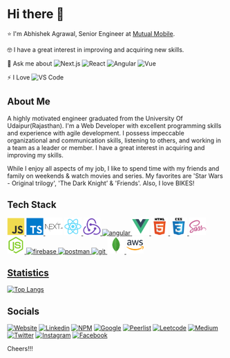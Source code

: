 # Hi there 👋

⭐️ I'm Abhishek Agrawal, Senior Engineer at [Mutual Mobile](https://mutualmobile.com/).

🤓 I have a great interest in improving and acquiring new skills.

💬 Ask me about ![Next.js](https://img.shields.io/badge/Next.js-fff?style=flat-square&logo=Next.js&logoColor=000) ![React](http://img.shields.io/badge/React-282C34?style=flat-square&logo=react&logoColor=60DAFA) ![Angular](http://img.shields.io/badge/Angular-105BB5?style=flat-square&logo=angular&logoColor=D7022F) ![Vue](http://img.shields.io/badge/Vue-33465B?style=flat-square&logo=vue.js&logoColor=3FB27F)

⚡ I Love ![VS Code](http://img.shields.io/badge/-VS%20Code-007ACC?style=flat-square&logo=visual-studio-code&logoColor=ffffff)

## About Me

A highly motivated engineer graduated from the University Of Udaipur(Rajasthan). I'm a Web Developer with excellent programming skills and experience with agile development. I possess impeccable organizational and communication skills, listening to others, and working in a team as a leader or member. I have a great interest in acquiring and improving my skills.

While I enjoy all aspects of my job, I like to spend time with my friends and family on weekends & watch movies and series. My favorites are 'Star Wars - Original trilogy', 'The Dark Knight’ & 'Friends'. Also, I love BIKES!

## Tech Stack

<a href="https://developer.mozilla.org/en-US/docs/Web/JavaScript" target="_blank"> <img src="https://raw.githubusercontent.com/devicons/devicon/master/icons/javascript/javascript-original.svg" alt="javascript" width="40" height="40"/> </a><a href="https://www.typescriptlang.org/" target="_blank"> <img src="https://raw.githubusercontent.com/devicons/devicon/master/icons/typescript/typescript-original.svg" alt="typescript" width="40" height="40"/> </a> </a><a href="https://nextjs.org/" target="_blank"> <img src="https://raw.githubusercontent.com/devicons/devicon/master/icons/nextjs/nextjs-original-wordmark.svg" alt="nextjs" width="40" height="40"/></a> <a href="https://reactjs.org/" target="_blank"> <img src="https://raw.githubusercontent.com/devicons/devicon/master/icons/react/react-original.svg" alt="react" width="40" height="40"/><a href="https://redux.js.org" target="_blank"> <img src="https://raw.githubusercontent.com/devicons/devicon/master/icons/redux/redux-original.svg" alt="redux" width="40" height="40"/> <a href="https://angular.io/" target="_blank"> <img src="https://www.vectorlogo.zone/logos/angular/angular-icon.svg" alt="angular" width="40" height="40"/> </a> <a href="https://vuejs.org/" target="_blank"> <img src="https://raw.githubusercontent.com/devicons/devicon/master/icons/vuejs/vuejs-original.svg" alt="vuejs" width="40" height="40"/> <a href="https://www.w3.org/html/" target="_blank"> <img src="https://raw.githubusercontent.com/devicons/devicon/master/icons/html5/html5-original-wordmark.svg" alt="html5" width="40" height="40"/> </a></a> <a href="https://www.w3schools.com/css/" target="_blank"> <img src="https://raw.githubusercontent.com/devicons/devicon/master/icons/css3/css3-original-wordmark.svg" alt="css3" width="40" height="40"/> </a><a href="https://sass-lang.com" target="_blank"> <img src="https://raw.githubusercontent.com/devicons/devicon/master/icons/sass/sass-original.svg" alt="sass" width="40" height="40"/> </a> <a href="https://nodejs.org" target="_blank"> <img src="https://raw.githubusercontent.com/devicons/devicon/master/icons/nodejs/nodejs-original.svg" alt="nodejs" width="40" height="40"/> </a><a href="https://firebase.google.com/" target="_blank"> <img src="https://www.vectorlogo.zone/logos/firebase/firebase-icon.svg" alt="firebase" width="40" height="40"/> </a><a href="https://postman.com" target="_blank"> <img src="https://www.vectorlogo.zone/logos/getpostman/getpostman-icon.svg" alt="postman" width="40" height="40"/> </a><a href="https://git-scm.com/" target="_blank"> <img src="https://www.vectorlogo.zone/logos/git-scm/git-scm-icon.svg" alt="git" width="40" height="40"/> </a> <a href="https://www.mongodb.com/" target="_blank"> <img src="https://raw.githubusercontent.com/devicons/devicon/master/icons/mongodb/mongodb-original.svg" alt="mongodb" width="40" height="40"/> </a><a href="https://aws.amazon.com" target="_blank"> <img src="https://raw.githubusercontent.com/devicons/devicon/master/icons/amazonwebservices/amazonwebservices-original-wordmark.svg" alt="aws" width="40" height="40"/>

## Statistics

[![Top Langs](https://github-readme-stats.vercel.app/api/top-langs/?username=abhiagrawal9&layout=compact&theme=tokyonight)](https://github.com/abhiagrawal9)

## Socials

[![Website](https://img.shields.io/badge/website-white.svg?style=for-the-badge&logo=netlify)](https://agrawalabhishek.netlify.app) [![Linkedin](https://img.shields.io/badge/LinkedIn-blue.svg?style=for-the-badge&logo=linkedin)](https://www.linkedin.com/in/abhiagrawal9/) [![NPM](https://img.shields.io/badge/npm-red.svg?style=for-the-badge&logo=npm)](https://www.npmjs.com/~abhishekmm) [![Google](https://img.shields.io/badge/google-white.svg?style=for-the-badge&logo=google)](https://g.dev/abhiagrawal9) [![Peerlist](https://img.shields.io/badge/peerlist-green.svg?style=for-the-badge&logo=peerlist)](https://peerlist.io/abhiagrawal9) [![Leetcode](https://img.shields.io/badge/leetcode-grey.svg?style=for-the-badge&logo=leetcode)](https://leetcode.com/abhiagrawal9/) [![Medium](https://img.shields.io/badge/medium-black.svg?style=for-the-badge&logo=medium)](https://medium.com/@abhiagrawal9) [![Twitter](https://img.shields.io/badge/Twitter-blue.svg?style=for-the-badge&logo=twitter)](https://twitter.com/abhiagrawal27) [![Instagram](https://img.shields.io/badge/instagram-pink.svg?style=for-the-badge&logo=instagram)](https://www.instagram.com/abhishek.agrawal_9/) [![Facebook](https://img.shields.io/badge/facebook-lightblue.svg?style=for-the-badge&logo=facebook)](https://www.facebook.com/abhiagrawal27/)

Cheers!!!
